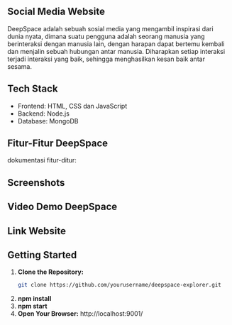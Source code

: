 ## Social Media Website 
DeepSpace adalah sebuah sosial media yang mengambil inspirasi dari dunia
nyata, dimana suatu pengguna adalah seorang manusia yang berinteraksi dengan manusia lain, dengan harapan dapat bertemu kembali dan menjalin sebuah hubungan antar
manusia. Diharapkan setiap interaksi terjadi interaksi yang baik, sehingga menghasilkan
kesan baik antar sesama.

## Tech Stack
- Frontend: HTML, CSS dan JavaScript
- Backend: Node.js
- Database: MongoDB

## Fitur-Fitur DeepSpace
dokumentasi fitur-ditur:


## Screenshots


## Video Demo DeepSpace


## Link Website

## Getting Started
1. **Clone the Repository:**
   ```bash
   git clone https://github.com/yourusername/deepspace-explorer.git
     ```
2. **npm install**
3. **npm start**
4. **Open Your Browser:** http://localhost:9001/ 
